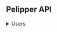 ## Pelipper API

<details>
<summary>Users</summary>
<p>

- **/emails/users/verify**:
  - POST: send user verification email
    - Headers: no headers required
    - Payload:
      ```json
      {
          "from": "test@test.com",
          "to": "test@test.com",
          "subject": "Verifica tu usuario",
          "Name": "Test",
          "verification_link": "http://test"
      }
      ```
    - Result: no response
    - Codes:
- **/emails/users/change_password**: 
  - POST: send user change password email
    - Headers: no headers required
    - Payload:
      ```json
      {
          "from": "test@test.com",
          "to": "test@test.com",
          "subject": "Verifica tu usuario",
          "Name": "Test",
          "change_password_link": "http://test"
      }
      ```
    - Result: no response
    - Codes:

</p>
</details> 
